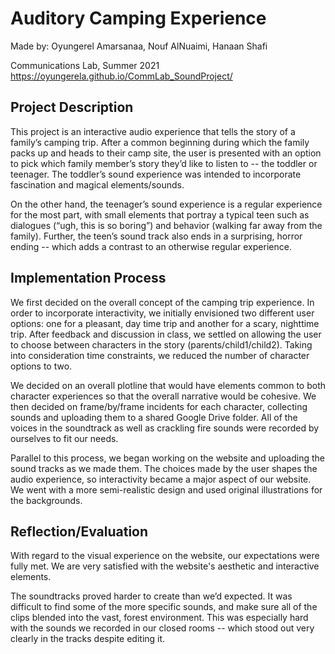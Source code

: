 # Auditory Camping Experience

Made by: Oyungerel Amarsanaa, Nouf AlNuaimi, Hanaan Shafi

Communications Lab, Summer 2021
https://oyungerela.github.io/CommLab_SoundProject/

## Project Description
This project is an interactive audio experience that tells the story of a family’s camping trip. After a common beginning during which the family packs up and heads to their camp site, the user is presented with an option to pick which family member’s story they’d like to listen to -- the toddler or teenager. The toddler’s sound experience was intended to incorporate fascination and magical elements/sounds. 

On the other hand, the teenager’s sound experience is a regular experience for the most part, with small elements that portray a typical teen such as dialogues (“ugh, this is so boring”) and behavior (walking far away from the family). Further, the teen’s sound track also ends in a surprising, horror ending -- which adds a contrast to an otherwise regular experience. 

## Implementation Process
We first decided on the overall concept of the camping trip experience. In order to incorporate interactivity, we initially envisioned two different user options: one for a pleasant, day time trip and another for a scary, nighttime trip. After feedback and discussion in class, we settled on allowing the user to choose between characters in the story (parents/child1/child2). Taking into consideration time constraints, we reduced the number of character options to two. 

We decided on an overall plotline that would have elements common to both character experiences so that the overall narrative would be cohesive. We then decided on frame/by/frame incidents for each character, collecting sounds and uploading them to a shared Google Drive folder. All of the voices in the soundtrack as well as crackling fire sounds were recorded by ourselves to fit our needs. 

Parallel to this process, we began working on the website and uploading the sound tracks as we made them. The choices made by the user shapes the audio experience, so interactivity became a major aspect of our website. We went with a more semi-realistic design and used original illustrations for the backgrounds. 

## Reflection/Evaluation
With regard to the visual experience on the website, our expectations were fully met. We are very satisfied with the website's aesthetic and interactive elements.

The soundtracks proved harder to create than we’d expected. It was difficult to find some of the more specific sounds, and make sure all of the clips blended into the vast, forest environment. This was especially hard with the sounds we recorded in our closed rooms -- which stood out very clearly in the tracks despite editing it.

